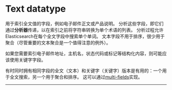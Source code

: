 # Text datatype

用于索引全文值的字段，例如电子邮件正文或产品说明。 
分析这些字段，即它们通过**分析器**传递，以在索引之前将字符串转换为单个术语的列表。 
分析过程允许Elasticsearch在每个全文字段中搜索单个单词。 
文本字段不用于排序，很少用于聚合（尽管重要的文本聚合是一个值得注意的例外）。

如果您需要索引电子邮件地址，主机名，状态代码或标记等结构化内容，则可能应该使用关键字字段。

有时同时拥有相同字段的全文（文本）和关键字（关键字）版本是有用的：一个用于全文搜索，另一个用于聚合和排序。 
这可以通过[multi-fields][]实现。


---
[multi-fields]: https://www.elastic.co/guide/en/elasticsearch/reference/current/multi-fields.html